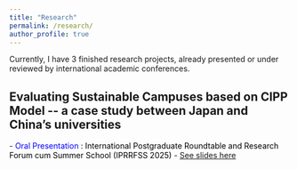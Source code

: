 ```yaml
---
title: "Research"
permalink: /research/
author_profile: true
---
```


Currently, I have 3 finished research projects, already presented or under reviewed by international academic conferences.

<h2> Evaluating Sustainable Campuses based on CIPP Model -- a case study between Japan and China’s universities </h2>
- <span style="color: blue;">Oral Presentation</span> <span style="color: black;" href="https://iprrfss.com/">: International Postgraduate Roundtable and Research Forum cum Summer School (IPRRFSS 2025)</span>
- <a href="https://weiqiuzhang.github.io/files/CIPP.pdf">See slides here</a>